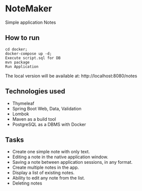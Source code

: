 # NoteMaker

Simple application Notes

## How to run

```shell
cd docker;
docker-compose up -d;
Execute script.sql for DB
mvn package
Run Application
```

The local version will be available at: http://localhost:8080/notes

## Technologies used

* Thymeleaf
* Spring Boot Web, Data, Validation
* Lombok
* Maven as a build tool
* PostgreSQL as a DBMS with Docker

## Tasks
* Create one simple note with only text.
* Editing a note in the native application window.
* Saving a note between application sessions, in any format.
* Create multiple notes in the app.
* Display a list of existing notes.
* Ability to edit any note from the list.
* Deleting notes
